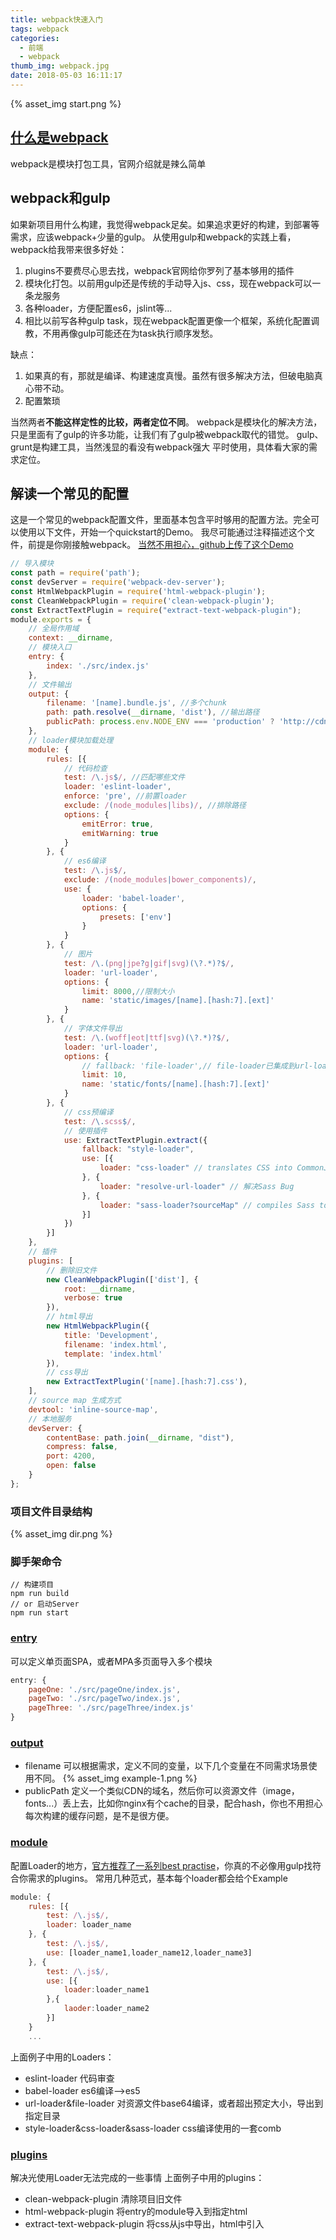 ```yaml
---
title: webpack快速入门
tags: webpack
categories:
  - 前端
  - webpack
thumb_img: webpack.jpg
date: 2018-05-03 16:11:17
---
```



{% asset_img start.png %}

## [什么是webpack](https://webpack.js.org/concepts/)
webpack是模块打包工具，官网介绍就是辣么简单

## webpack和gulp
如果新项目用什么构建，我觉得webpack足矣。如果追求更好的构建，到部署等需求，应该webpack+少量的gulp。
从使用gulp和webpack的实践上看，webpack给我带来很多好处：
1. plugins不要费尽心思去找，webpack官网给你罗列了基本够用的插件
2. 模块化打包。以前用gulp还是传统的手动导入js、css，现在webpack可以一条龙服务
3. 各种loader，方便配置es6，jslint等...
4. 相比以前写各种gulp task，现在webpack配置更像一个框架，系统化配置调教，不用再像gulp可能还在为task执行顺序发愁。

缺点：
1. 如果真的有，那就是编译、构建速度真慢。虽然有很多解决方法，但破电脑真心带不动。
2. 配置繁琐

当然两者**不能这样定性的比较，两者定位不同**。
webpack是模块化的解决方法，只是里面有了gulp的许多功能，让我们有了gulp被webpack取代的错觉。
gulp、grunt是构建工具，当然浅显的看没有webpack强大
平时使用，具体看大家的需求定位。

## 解读一个常见的配置
这是一个常见的webpack配置文件，里面基本包含平时够用的配置方法。完全可以使用以下文件，开始一个quickstart的Demo。
我尽可能通过注释描述这个文件，前提是你刚接触webpack。
[当然不用担心，github上传了这个Demo](https://github.com/eminoda/webpack_demo)

````js
// 导入模块
const path = require('path');
const devServer = require('webpack-dev-server');
const HtmlWebpackPlugin = require('html-webpack-plugin');
const CleanWebpackPlugin = require('clean-webpack-plugin');
const ExtractTextPlugin = require("extract-text-webpack-plugin");
module.exports = {
    // 全局作用域
    context: __dirname,
    // 模块入口
    entry: {
        index: './src/index.js'
    },
    // 文件输出
    output: {
        filename: '[name].bundle.js', //多个chunk
        path: path.resolve(__dirname, 'dist'), //输出路径
        publicPath: process.env.NODE_ENV === 'production' ? 'http://cdn.foo.com/assets' : '/' //资源文件设置CDN路径
    },
    // loader模块加载处理
    module: {
        rules: [{
            // 代码检查
            test: /\.js$/, //匹配哪些文件
            loader: 'eslint-loader',
            enforce: 'pre', //前置loader
            exclude: /(node_modules|libs)/, //排除路径
            options: {
                emitError: true,
                emitWarning: true
            }
        }, {
            // es6编译
            test: /\.js$/,
            exclude: /(node_modules|bower_components)/,
            use: {
                loader: 'babel-loader',
                options: {
                    presets: ['env']
                }
            }
        }, {
            // 图片
            test: /\.(png|jpe?g|gif|svg)(\?.*)?$/,
            loader: 'url-loader',
            options: {
                limit: 8000,//限制大小
                name: 'static/images/[name].[hash:7].[ext]'
            }
        }, {
            // 字体文件导出
            test: /\.(woff|eot|ttf|svg)(\?.*)?$/,
            loader: 'url-loader',
            options: {
                // fallback: 'file-loader',// file-loader已集成到url-loader中
                limit: 10,
                name: 'static/fonts/[name].[hash:7].[ext]'
            }
        }, {
            // css预编译
            test: /\.scss$/,
            // 使用插件
            use: ExtractTextPlugin.extract({
                fallback: "style-loader",
                use: [{
                    loader: "css-loader" // translates CSS into CommonJS
                }, {
                    loader: "resolve-url-loader" // 解决Sass Bug
                }, {
                    loader: "sass-loader?sourceMap" // compiles Sass to CSS
                }]
            })
        }]
    },
    // 插件
    plugins: [
        // 删除旧文件
        new CleanWebpackPlugin(['dist'], {
            root: __dirname,
            verbose: true
        }),
        // html导出
        new HtmlWebpackPlugin({
            title: 'Development',
            filename: 'index.html',
            template: 'index.html'
        }),
        // css导出
        new ExtractTextPlugin('[name].[hash:7].css'),
    ],
    // source map 生成方式
    devtool: 'inline-source-map',
    // 本地服务
    devServer: {
        contentBase: path.join(__dirname, "dist"),
        compress: false,
        port: 4200,
        open: false
    }
};
````
### 项目文件目录结构
{% asset_img dir.png %}

### 脚手架命令
````
// 构建项目
npm run build
// or 启动Server
npm run start
````

### [entry](https://webpack.js.org/concepts/entry-points/#separate-app-and-vendor-entries)
可以定义单页面SPA，或者MPA多页面导入多个模块
````js
entry: {
    pageOne: './src/pageOne/index.js',
    pageTwo: './src/pageTwo/index.js',
    pageThree: './src/pageThree/index.js'
}
````

### [output](https://webpack.js.org/configuration/output/)
- filename
    可以根据需求，定义不同的变量，以下几个变量在不同需求场景使用不同。
    {% asset_img example-1.png %}
- publicPath
    定义一个类似CDN的域名，然后你可以资源文件（image，fonts...）丢上去，比如你nginx有个cache的目录，配合hash，你也不用担心每次构建的缓存问题，是不是很方便。

### [module](https://webpack.js.org/configuration/module/)
配置Loader的地方，[官方推荐了一系列best practise](https://webpack.js.org/loaders/)，你真的不必像用gulp找符合你需求的plugins。
常用几种范式，基本每个loader都会给个Example
````js
module: {
    rules: [{
        test: /\.js$/,
        loader: loader_name
    }, {
        test: /\.js$/,
        use: [loader_name1,loader_name12,loader_name3]
    }, {
        test: /\.js$/,
        use: [{
            loader:loader_name1
        },{
            laoder:loader_name2
        }]
    }
    ...
````
上面例子中用的Loaders：
- eslint-loader 代码审查
- babel-loader es6编译-->es5
- url-loader&file-loader 对资源文件base64编译，或者超出预定大小，导出到指定目录
- style-loader&css-loader&sass-loader css编译使用的一套comb

### [plugins](https://webpack.js.org/configuration/plugins/)
解决光使用Loader无法完成的一些事情
上面例子中用的plugins：
- clean-webpack-plugin 清除项目旧文件
- html-webpack-plugin 将entry的module导入到指定html
- extract-text-webpack-plugin 将css从js中导出，html中引入